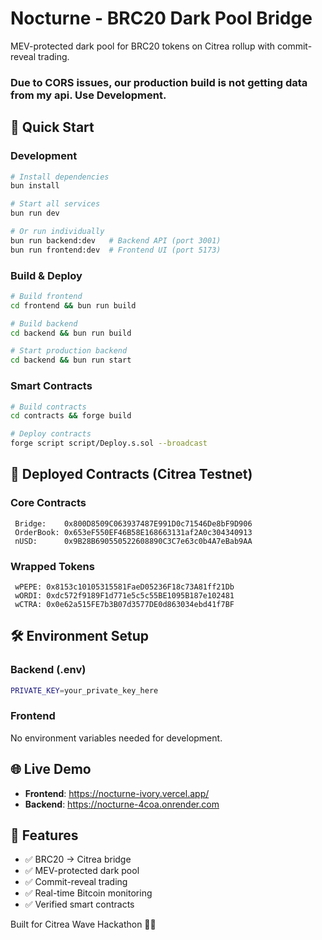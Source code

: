 # Nocturne - BRC20 Dark Pool Bridge

MEV-protected dark pool for BRC20 tokens on Citrea rollup with commit-reveal trading.

### Due to CORS issues, our production build is not getting data from my api. Use Development.

## 🚀 Quick Start

### Development

```bash
# Install dependencies
bun install

# Start all services
bun run dev

# Or run individually
bun run backend:dev   # Backend API (port 3001)
bun run frontend:dev  # Frontend UI (port 5173)
```

### Build & Deploy

```bash
# Build frontend
cd frontend && bun run build

# Build backend
cd backend && bun run build

# Start production backend
cd backend && bun run start
```

### Smart Contracts

```bash
# Build contracts
cd contracts && forge build

# Deploy contracts
forge script script/Deploy.s.sol --broadcast
```

## 📝 Deployed Contracts (Citrea Testnet)

### Core Contracts

```
 Bridge:    0x800D8509C063937487E991D0c71546De8bF9D906
 OrderBook: 0x653eF550EF46B58E168663131af2A0c304340913
 nUSD:      0x9B28B690550522608890C3C7e63c0b4A7eBab9AA
```

### Wrapped Tokens

```
 wPEPE: 0x8153c10105315581FaeD05236F18c73A81ff21Db
 wORDI: 0xdc572f9189F1d771e5c5c55BE1095B187e102481
 wCTRA: 0x0e62a515FE7b3B07d3577DE0d863034ebd41f7BF
```

## 🛠️ Environment Setup

### Backend (.env)

```bash
PRIVATE_KEY=your_private_key_here
```

### Frontend

No environment variables needed for development.

## 🌐 Live Demo

- **Frontend**: https://nocturne-ivory.vercel.app/
- **Backend**: https://nocturne-4coa.onrender.com

## 🎯 Features

- ✅ BRC20 → Citrea bridge
- ✅ MEV-protected dark pool
- ✅ Commit-reveal trading
- ✅ Real-time Bitcoin monitoring
- ✅ Verified smart contracts

Built for Citrea Wave Hackathon 🏄‍♂️
